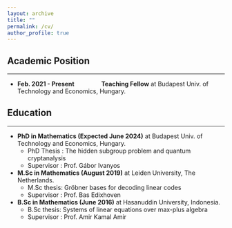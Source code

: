 ```yaml
---
layout: archive
title: ""
permalink: /cv/
author_profile: true
---
```

## Academic Position
---
* <b>Feb. 2021 - Present &emsp;&emsp;&emsp;&emsp; Teaching Fellow</b> at Budapest Univ. of Technology and Economics, Hungary.

## Education
---
* <b>PhD in Mathematics (Expected June 2024)</b> at Budapest Univ. of Technology and Economics, Hungary.
  * PhD Thesis : The hidden subgroup problem and quantum cryptanalysis
  * Supervisor : Prof. Gábor Ivanyos
* <b>M.Sc in Mathematics (August 2019)</b> at Leiden University, The Netherlands.
  * M.Sc thesis: Gröbner bases for decoding linear codes
  * Supervisor : Prof. Bas Edixhoven
* <b>B.Sc in Mathematics (June 2016)</b> at Hasanuddin University, Indonesia.
  * B.Sc thesis: Systems of linear equations over max-plus algebra
  * Supervisor : Prof. Amir Kamal Amir
